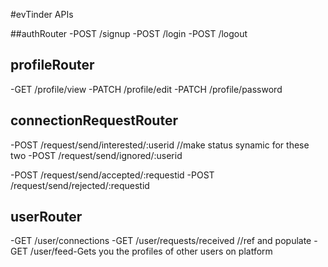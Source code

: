 #evTinder APIs

##authRouter
-POST /signup
-POST /login
-POST /logout


## profileRouter
-GET /profile/view
-PATCH /profile/edit
-PATCH /profile/password


## connectionRequestRouter
-POST /request/send/interested/:userid   //make status synamic for these two
-POST /request/send/ignored/:userid



-POST /request/send/accepted/:requestid
-POST /request/send/rejected/:requestid

## userRouter
-GET /user/connections
-GET /user/requests/received     //ref and populate
-GET /user/feed-Gets you the profiles of other users on platform


